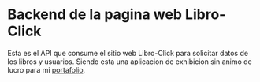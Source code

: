# Backend de la pagina web Libro-Click

Esta es el API que consume el sitio web Libro-Click para solicitar datos de los libros y usuarios.
Siendo esta una aplicacion de exhibicion sin animo de lucro para mi [portafolio]("https://juanpamarquez.github.io/portfolio/").